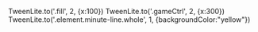 TweenLite.to('.fill', 2, {x:100})
TweenLite.to('.gameCtrl', 2, {x:300})
TweenLite.to('.element.minute-line.whole', 1, {backgroundColor:"yellow"})
